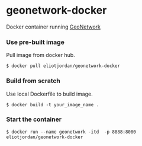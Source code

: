 geonetwork-docker
===========

Docker container running [GeoNetwork](http://geonetwork-opensource.org/)

### Use  pre-built image
Pull image from docker hub.

    $ docker pull eliotjordan/geonetwork-docker

### Build from scratch
Use local Dockerfile to build image.

    $ docker build -t your_image_name .

### Start the container

    $ docker run --name geonetwork -itd  -p 8888:8080 eliotjordan/geonetwork-docker
